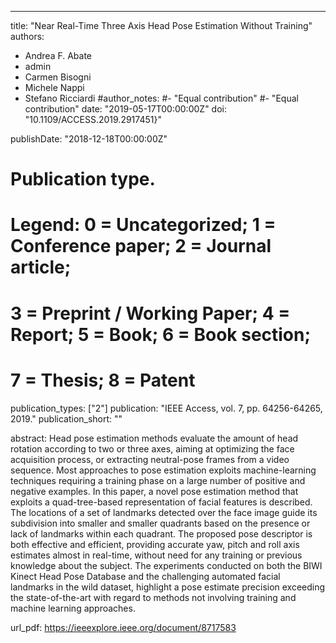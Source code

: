 ---
title: "Near Real-Time Three Axis Head Pose Estimation Without Training"
authors:
- Andrea F. Abate
- admin
- Carmen Bisogni
- Michele Nappi
- Stefano Ricciardi 
#author_notes:
#- "Equal contribution"
#- "Equal contribution"
date: "2019-05-17T00:00:00Z"
doi: "10.1109/ACCESS.2019.2917451}"

publishDate: "2018-12-18T00:00:00Z"

# Publication type.
# Legend: 0 = Uncategorized; 1 = Conference paper; 2 = Journal article;
# 3 = Preprint / Working Paper; 4 = Report; 5 = Book; 6 = Book section;
# 7 = Thesis; 8 = Patent
publication_types: ["2"]
publication: "IEEE Access, vol. 7, pp. 64256-64265, 2019."
publication_short: ""

abstract: Head pose estimation methods evaluate the amount of head rotation according to two or three axes, aiming at optimizing the face acquisition process, or extracting neutral-pose frames from a video sequence. Most approaches to pose estimation exploits machine-learning techniques requiring a training phase on a large number of positive and negative examples. In this paper, a novel pose estimation method that exploits a quad-tree-based representation of facial features is described. The locations of a set of landmarks detected over the face image guide its subdivision into smaller and smaller quadrants based on the presence or lack of landmarks within each quadrant. The proposed pose descriptor is both effective and efficient, providing accurate yaw, pitch and roll axis estimates almost in real-time, without need for any training or previous knowledge about the subject. The experiments conducted on both the BIWI Kinect Head Pose Database and the challenging automated facial landmarks in the wild dataset, highlight a pose estimate precision exceeding the state-of-the-art with regard to methods not involving training and machine learning approaches.


url_pdf: https://ieeexplore.ieee.org/document/8717583

